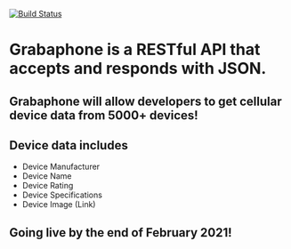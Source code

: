 [![Build Status](https://travis-ci.com/leshawn-rice/grabaphone.svg?branch=main)](https://travis-ci.com/leshawn-rice/grabaphone)

# Grabaphone is a RESTful API that accepts and responds with JSON.

## Grabaphone will allow developers to get cellular device data from 5000+ devices!
## Device data includes
 - Device Manufacturer
 - Device Name
 - Device Rating 
 - Device Specifications
 - Device Image (Link)

## Going live by the end of February 2021!